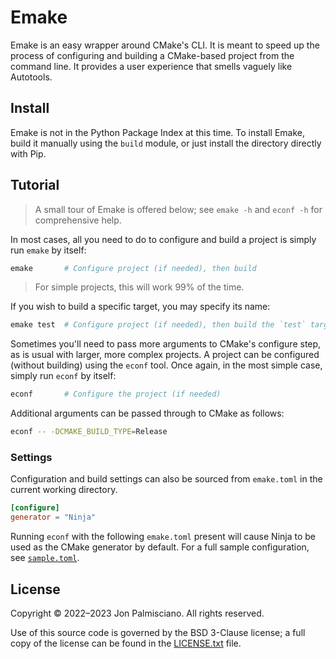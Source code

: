 # Emake

Emake is an easy wrapper around CMake's CLI. It is meant to speed up the process
of configuring and building a CMake-based project from the command line. It
provides a user experience that smells vaguely like Autotools.

## Install

Emake is not in the Python Package Index at this time. To install Emake, build
it manually using the `build` module, or just install the directory directly
with Pip.

## Tutorial

> A small tour of Emake is offered below; see `emake -h` and `econf -h` for comprehensive help.

In most cases, all you need to do to configure and build a project is simply run
`emake` by itself:

```sh
emake		# Configure project (if needed), then build
```

> For simple projects, this will work 99% of the time.

If you wish to build a specific target, you may specify its name:

```sh
emake test	# Configure project (if needed), then build the `test` target
```

Sometimes you'll need to pass more arguments to CMake's configure step, as is
usual with larger, more complex projects. A project can be configured
(without building) using the `econf` tool. Once again, in the most simple case,
simply run `econf` by itself:

```sh
econf		# Configure the project (if needed)
```

Additional arguments can be passed through to CMake as follows:

```sh
econf -- -DCMAKE_BUILD_TYPE=Release
```

### Settings

Configuration and build settings can also be sourced from `emake.toml` in the
current working directory.

```toml
[configure]
generator = "Ninja"
```

Running `econf` with the following `emake.toml` present will cause Ninja to be
used as the CMake generator by default. For a full sample configuration, see
[`sample.toml`](docs/sample.toml).

## License

Copyright &copy; 2022&ndash;2023 Jon Palmisciano. All rights reserved.

Use of this source code is governed by the BSD 3-Clause license; a full copy of
the license can be found in the [LICENSE.txt](LICENSE.txt) file.
